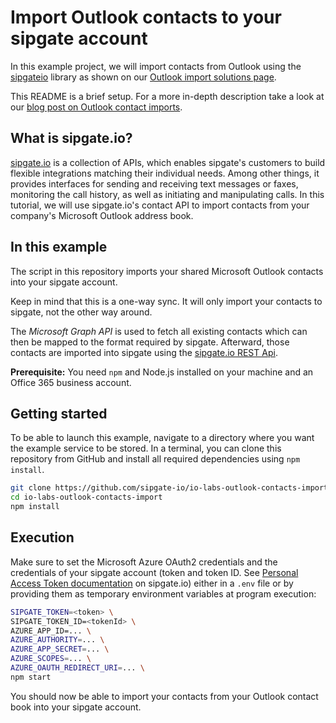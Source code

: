 # Import Outlook contacts to your sipgate account

In this example project, we will import contacts from Outlook using the [sipgateio](https://github.com/sipgate-io/sipgateio-node) library as shown on our [Outlook import solutions page](https://www.sipgate.io/solutions/outlook).

This README is a brief setup. For a more in-depth description take a look at our [blog post on Outlook contact imports](https://www.sipgate.io/blog/outlook-contacts-import).

## What is sipgate.io?

[sipgate.io](https://www.sipgate.io/) is a collection of APIs, which enables sipgate's customers to build flexible integrations matching their individual needs.
Among other things, it provides interfaces for sending and receiving text messages or faxes, monitoring the call history, as well as initiating and manipulating calls.
In this tutorial, we will use sipgate.io's contact API to import contacts from your company's Microsoft Outlook address book.

## In this example

The script in this repository imports your shared Microsoft Outlook contacts into your sipgate account.

Keep in mind that this is a one-way sync. It will only import your contacts to sipgate, not the other way around.

The _Microsoft Graph API_ is used to fetch all existing contacts which can then be mapped to the format required by sipgate. Afterward, those contacts are imported into sipgate using the [sipgate.io REST Api](https://www.sipgate.io/rest-api).

**Prerequisite:** You need `npm` and Node.js installed on your machine and an Office 365 business account. 

## Getting started

To be able to launch this example, navigate to a directory where you want the example service to be stored. In a terminal, you can clone this repository from GitHub and install all required dependencies using `npm install`.

```bash
git clone https://github.com/sipgate-io/io-labs-outlook-contacts-import.git
cd io-labs-outlook-contacts-import
npm install
```

## Execution

Make sure to set the Microsoft Azure OAuth2 credentials and the credentials of your sipgate account (token and token ID. See [Personal Access Token documentation](https://www.sipgate.io/rest-api/authentication#personalAccessToken) on sipgate.io) either in a `.env` file or by providing them as temporary environment variables at program execution:

```bash
SIPGATE_TOKEN=<token> \
SIPGATE_TOKEN_ID=<tokenId> \
AZURE_APP_ID=... \
AZURE_AUTHORITY=... \
AZURE_APP_SECRET=... \
AZURE_SCOPES=... \
AZURE_OAUTH_REDIRECT_URI=... \
npm start
```

You should now be able to import your contacts from your Outlook contact book into your sipgate account.
